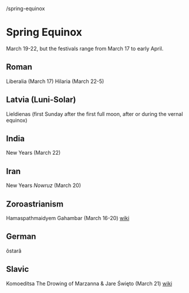 /spring-equinox
# Spring Equinox

March 19-22, but the festivals range from March 17 to early April.
## Roman
   Liberalia (March 17)
   Hilaria (March 22-5)
## Latvia (Luni-Solar)
   Lieldienas (first Sunday after the first full moon, after or during the vernal equinox)
## India
   New Years (March 22)
## Iran
   New Years *Nowruz* (March 20)
## Zoroastrianism
   Hamaspathmaidyem Gahambar (March 16-20)
   [wiki](https://en.wikipedia.org/wiki/Gahambars)
## German
   ôstarâ
## Slavic
   Komoeditsa
   The Drowing of Marzanna & Jare Święto (March 21) [wiki](https://en.wikipedia.org/wiki/Marzanna#Drowning-of-Marzanna)
